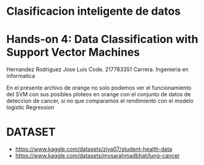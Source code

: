 # Clasificacion inteligente de datos
# Hands-on 4: Data Classification with Support Vector Machines

Hernandez Rodriguez Jose Luis
Code. 217783351
Carrera. Ingenieria en informatica

En el presente archivo de orange no solo podemos ver el funcionamiento del SVM con sus posibles ploteos en orange con el conjunto de datos de deteccion de cancer, si no que comparamos el rendimiento con el modelo logistic Regression

# DATASET
- https://www.kaggle.com/datasets/ziya07/student-health-data
- https://www.kaggle.com/datasets/mysarahmadbhat/lung-cancer
